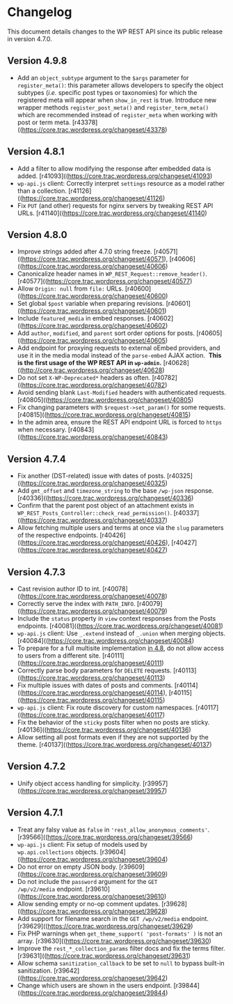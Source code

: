 # Changelog

This document details changes to the WP REST API since its public release in version 4.7.0.

## Version 4.9.8

- Add an `object_subtype` argument to the `$args` parameter for `register_meta()`: this parameter allows developers to specify the object subtypes (_i.e._ specific post types or taxonomies) for which the registered meta will appear when `show_in_rest` is true. Introduce new wrapper methods `register_post_meta()` and `register_term_meta()` which are recommended instead of `register_meta` when working with post or term meta. [r43378]((https://core.trac.wordpress.org/changeset/43378)


## Version 4.8.1

- Add a filter to allow modifying the response after embedded data is added. [r41093]((https://core.trac.wordpress.org/changeset/41093)
- `wp-api.js` client: Correctly interpret `settings` resource as a model rather than a collection. [r41126]((https://core.trac.wordpress.org/changeset/41126)
- Fix `PUT` (and other) requests for nginx servers by tweaking REST API URLs. [r41140]((https://core.trac.wordpress.org/changeset/41140)

## Version 4.8.0

- Improve strings added after 4.7.0 string freeze. [r40571]((https://core.trac.wordpress.org/changeset/40571), [r40606]((https://core.trac.wordpress.org/changeset/40606)
- Canonicalize header names in `WP_REST_Request::remove_header()`. [r40577]((https://core.trac.wordpress.org/changeset/40577)
- Allow `Origin: null` from `file:` URLs. [r40600]((https://core.trac.wordpress.org/changeset/40600)
- Set global `$post` variable when preparing revisions. [r40601]((https://core.trac.wordpress.org/changeset/40601)
- Include `featured_media` in embed responses. [r40602]((https://core.trac.wordpress.org/changeset/40602)
- Add `author`, `modified`, and `parent` sort order options for posts. [r40605]((https://core.trac.wordpress.org/changeset/40605)
- Add endpoint for proxying requests to external oEmbed providers, and use it in the media modal instead of the `parse-embed` AJAX action.  **This is the first usage of the WP REST API in `wp-admin`.** [r40628]((http://core.trac.wordpress.org/changeset/40628)
- Do not set `X-WP-Deprecated*` headers as often. [r40782]((https://core.trac.wordpress.org/changeset/40782)
- Avoid sending blank `Last-Modified` headers with authenticated requests. [r40805]((https://core.trac.wordpress.org/changeset/40805)
- Fix changing parameters with `$request->set_param()` for some requests. [r40815]((https://core.trac.wordpress.org/changeset/40815)
- In the admin area, ensure the REST API endpoint URL is forced to `https` when necessary. [r40843]((https://core.trac.wordpress.org/changeset/40843)

## Version 4.7.4

- Fix another (DST-related) issue with dates of posts. [r40325]((https://core.trac.wordpress.org/changeset/40325)
- Add `gmt_offset` and `timezone_string` to the base `/wp-json` response. [r40336]((https://core.trac.wordpress.org/changeset/40336)
- Confirm that the parent post object of an attachment exists in `WP_REST_Posts_Controller::check_read_permission()`. [r40337]((https://core.trac.wordpress.org/changeset/40337)
- Allow fetching multiple users and terms at once via the `slug` parameters of the respective endpoints. [r40426]((https://core.trac.wordpress.org/changeset/40426), [r40427]((https://core.trac.wordpress.org/changeset/40427)

## Version 4.7.3

- Cast revision author ID to int. [r40078]((https://core.trac.wordpress.org/changeset/40078)
- Correctly serve the index with `PATH_INFO`. [r40079]((https://core.trac.wordpress.org/changeset/40079)
- Include the `status` property in `view` context responses from the Posts endpoints. [r40081]((https://core.trac.wordpress.org/changeset/40081)
- `wp-api.js` client: Use `_.extend` instead of `_.union` when merging objects. [r40084]((https://core.trac.wordpress.org/changeset/40084)
- To prepare for a full multisite implementation [in 4.8](https://make.wordpress.org/core/2017/02/08/improving-the-rest-api-users-endpoint-for-multisite-in-4-7-3-and-4-8/), do not allow access to users from a different site. [r40111]((https://core.trac.wordpress.org/changeset/40111)
- Correctly parse body parameters for `DELETE` requests. [r40113]((https://core.trac.wordpress.org/changeset/40113)
- Fix multiple issues with dates of posts and comments. [r40114]((https://core.trac.wordpress.org/changeset/40114), [r40115]((https://core.trac.wordpress.org/changeset/40115)
- `wp-api.js` client: Fix route discovery for custom namespaces. [r40117]((https://core.trac.wordpress.org/changeset/40117)
- Fix the behavior of the `sticky` posts filter when no posts are sticky. [r40136]((https://core.trac.wordpress.org/changeset/40136)
- Allow setting all post formats even if they are not supported by the theme. [r40137]((https://core.trac.wordpress.org/changeset/40137)

## Version 4.7.2

- Unify object access handling for simplicity. [r39957]((https://core.trac.wordpress.org/changeset/39957)

## Version 4.7.1

- Treat any falsy value as `false` in `'rest_allow_anonymous_comments'`. [r39566]((https://core.trac.wordpress.org/changeset/39566)
- `wp-api.js` client: Fix setup of models used by `wp.api.collections` objects. [r39604]((https://core.trac.wordpress.org/changeset/39604)
- Do not error on empty JSON body. [r39609]((https://core.trac.wordpress.org/changeset/39609)
- Do not include the `password` argument for the `GET /wp/v2/media` endpoint. [r39610]((https://core.trac.wordpress.org/changeset/39610)
- Allow sending empty or no-op comment updates. [r39628]((https://core.trac.wordpress.org/changeset/39628)
- Add support for filename search in the `GET /wp/v2/media` endpoint. [r39629]((https://core.trac.wordpress.org/changeset/39629)
- Fix PHP warnings when `get_theme_support( 'post-formats' )` is not an array. [r39630]((https://core.trac.wordpress.org/changeset/39630)
- Improve the `rest_*_collection_params` filter docs and fix the terms filter. [r39631]((https://core.trac.wordpress.org/changeset/39631)
- Allow schema `sanitization_callback` to be set to `null` to bypass built-in sanitization. [r39642]((https://core.trac.wordpress.org/changeset/39642)
- Change which users are shown in the users endpoint. [r39844]((https://core.trac.wordpress.org/changeset/39844)

